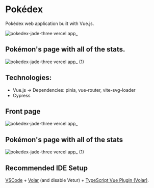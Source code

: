 # Pokédex

Pokédex web application built with Vue.js.

![pokedex-jade-three vercel app_](https://github.com/VladSydorets/pokedex/assets/39927384/7bcbaa72-f02b-48d0-8dfa-ca08f0050f90)

## Pokémon's page with all of the stats.

![pokedex-jade-three vercel app_ (1)](https://github.com/VladSydorets/pokedex/assets/39927384/e0b4e462-63b2-4714-8b88-fa0fd618e7cc)

## Technologies:

- Vue.js -> Dependencies: pinia, vue-router, vite-svg-loader
- Cypress

## Front page

![pokedex-jade-three vercel app_](https://github.com/VladSydorets/pokedex/assets/39927384/7bcbaa72-f02b-48d0-8dfa-ca08f0050f90)

## Pokémon's page with all of the stats

![pokedex-jade-three vercel app_ (1)](https://github.com/VladSydorets/pokedex/assets/39927384/e0b4e462-63b2-4714-8b88-fa0fd618e7cc)

## Recommended IDE Setup

[VSCode](https://code.visualstudio.com/) + [Volar](https://marketplace.visualstudio.com/items?itemName=Vue.volar) (and disable Vetur) + [TypeScript Vue Plugin (Volar)](https://marketplace.visualstudio.com/items?itemName=Vue.vscode-typescript-vue-plugin).
